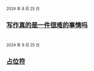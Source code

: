 

<font size="1">2024 年 8 月 25 日</font>

### [写作真的是一件很难的事情吗](learntowrite.md)

<br>
<font size="1">2024 年 9 月 25 日</font>

### [占位符](./)
